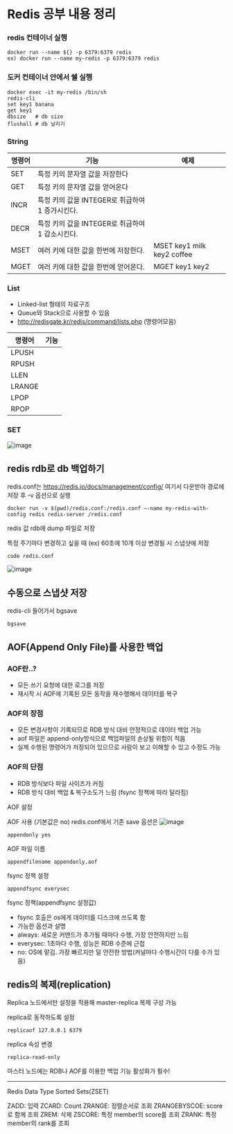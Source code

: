 # Redis 공부 내용 정리


### redis 컨테이너 실행
```
docker run --name ${} -p 6379:6379 redis
ex) docker run --name my-redis -p 6379:6379 redis
```

### 도커 컨테이너 안에서 쉘 실행
```
docker exec -it my-redis /bin/sh
redis-cli
set key1 banana
get key1
dbsize   # db size 
flushall # db 날리기
```

### String
| 명령어 | 기능 | 예제
|---|---|---|
|SET | 특정 키의 문자열 값을 저장한다||
|GET | 특정 키의 문자열 값을 얻어온다||
|INCR | 특정 키의 값을 INTEGER로 취급하여 1 증가시킨다. ||
|DECR | 특정 키의 값을 INTEGER로 취급하여 1 감소시킨다.||
|MSET| 여러 키에 대한 값을 한번에 저장한다.|MSET key1 milk key2 coffee|
|MGET| 여러 키에 대한 값을 한번에 얻어온다.|MGET key1 key2|

### List
 - Linked-list 형태의 자료구조
 - Queue와 Stack으로 사용할 수 있음
 - http://redisgate.kr/redis/command/lists.php (명령어모음)

| 명령어 | 기능 |
|---|---|
|LPUSH ||
|RPUSH ||
|LLEN ||
|LRANGE ||
|LPOP||
|RPOP||

### SET

![image](https://user-images.githubusercontent.com/46700734/208946355-9f84747f-07a9-491a-b555-eae7284291f6.png)


## redis rdb로 db 백업하기 
redis.conf는 https://redis.io/docs/management/config/ 여기서 다운받아 경로에 저장 후 -v 옵션으로 실행
```
docker run -v $(pwd)/redis.conf:/redis.conf —-name my-redis-with-config redis redis-server /redis.conf
```

redis 값 rdb에 dump 파일로 저장

특정 주기마다 변경하고 싶을 때
(ex) 60초에 10개 이상 변경될 시 스냅샷에 저장 
```
code redis.conf
```
![image](https://user-images.githubusercontent.com/46700734/212547152-0dcd0316-d6fc-40a4-932b-ff20a14b5670.png)

## 수동으로 스냅샷 저장

redis-cli 들어가서 bgsave
```
bgsave
```

## AOF(Append Only File)를 사용한 백업

### AOF란..?
- 모든 쓰기 요청에 대한 로그를 저장
- 재시작 시 AOF에 기록된 모든 동작을 재수행해서 데이터를 복구

### AOF의 장점
- 모든 변경사항이 기록되므로 RDB 방식 대비 안정적으로 데이터 백업 가능
- aof 파일은 append-only방식으로 백업파일의 손상될 위험이 적음
- 실제 수행된 명령어가 저장되어 있으므로 사람이 보고 이해할 수 있고 수정도 가능

### AOF의 단점
- RDB 방식보다 파일 사이즈가 커짐
- RDB 방식 대비 백업 & 복구소도가 느림 (fsync 정책에 따라 달라짐)

AOF 설정


AOF 사용 (기본값은 no)
redis.conf에서 기존 save 옵션은 
![image](https://user-images.githubusercontent.com/46700734/212711483-beb409e1-8c4a-4b68-854d-a594e82fc2b7.png)


```
appendonly yes
```

AOF 파일 이름
```
appendfilename appendonly.aof
```

fsync 정책 설정
```
appendfsync everysec
```

fsync 정책(appendfsync 설정값)
- fsync 호출은 os에게 데이터를 디스크에 쓰도록 함
- 가능한 옵션과 설명
- always: 새로운 커맨드가 추가될 때마다 수행, 가장 안전하지만 느림
- everysec: 1초마다 수행, 성능은 RDB 수준에 근접
- no: OS에 맡김. 가장 빠르지만 덜 안전한 방법(커널마다 수행시간이 다를 수가 있음)

## redis의 복제(replication)

Replica 노드에서만 설정을 적용해 master-replica 복제 구성 가능

replica로 동작하도록 설정
```
replicaof 127.0.0.1 6379
```

replica 속성 변경
```
replica-read-only
```

마스터 노드에는 RDB나 AOF를 이용한 백업 기능 활성화가 필수!

--- 

Redis Data Type
Sorted Sets(ZSET)

ZADD: 입력
ZCARD: Count
ZRANGE: 정렬순서로 조회
ZRANGEBYSCOE: score로 함께 조회
ZREM: 삭제
ZSCORE: 특정 member의 score를 조회
ZRANK: 특정 member의 rank를 조회






